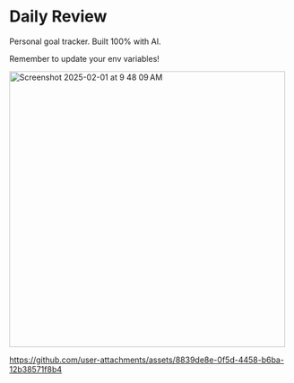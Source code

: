 # Daily Review

Personal goal tracker. Built 100% with AI.

Remember to update your env variables!

<img width="492" alt="Screenshot 2025-02-01 at 9 48 09 AM" src="https://github.com/user-attachments/assets/2e395d73-a825-4170-bf2d-ecd48a9966dd" />

https://github.com/user-attachments/assets/8839de8e-0f5d-4458-b6ba-12b38571f8b4

